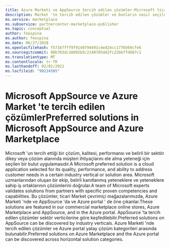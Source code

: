 ```yaml
---
title: Azure Marketi ve AppSource tercih edilen çözümler-Microsoft ticari Market
description: Market 'te tercih edilen çözümler ve bunların nasıl seçildiği
ms.service: marketplace
ms.subservice: partnercenter-marketplace-publisher
ms.topic: conceptual
author: feospina
ms.author: feospina
ms.date: 06/27/2018
ms.openlocfilehash: f5716ffff9f9149794491c4ed24cc1776569cfe6
ms.sourcegitcommit: 80b703dc10892b5c2140785dd2fc22bbffd887c1
ms.translationtype: MT
ms.contentlocale: tr-TR
ms.lasthandoff: 02/01/2021
ms.locfileid: "99224505"
---
```

# <a name="preferred-solutions-in-microsoft-appsource-and-azure-marketplace"></a><span data-ttu-id="acd50-103">Microsoft AppSource ve Azure Market 'te tercih edilen çözümler</span><span class="sxs-lookup"><span data-stu-id="acd50-103">Preferred solutions in Microsoft AppSource and Azure Marketplace</span></span>

<span data-ttu-id="acd50-104">Microsoft 'un tercih ettiği bir çözüm, kalitesi, performansı ve belirli bir sektör dikey veya çözüm alanında müşteri ihtiyaçlarını ele alma yeteneği için seçilen bir bulut uygulamasıdır.</span><span class="sxs-lookup"><span data-stu-id="acd50-104">A Microsoft preferred solution is a cloud application selected for its quality, performance, and ability to address customer needs in a certain industry vertical or solution area.</span></span> <span data-ttu-id="acd50-105">Microsoft uzmanlarından oluşan bir ekip, belirli kanıtlanmış yeteneklere ve yeteneklere sahip iş ortaklarının çözümlerini doğrular.</span><span class="sxs-lookup"><span data-stu-id="acd50-105">A team of Microsoft experts validates solutions from partners with specific proven competencies and capabilities.</span></span> <span data-ttu-id="acd50-106">Bu çözümler, ticari Market çevrimiçi mağazalarımızda, Azure Marketi 'nde ve AppSource 'da ve Azure portal ' de öne çıkanlar.</span><span class="sxs-lookup"><span data-stu-id="acd50-106">These solutions are featured in our commercial marketplace online stores, Azure Marketplace and AppSource, and in the Azure portal.</span></span> <span data-ttu-id="acd50-107">AppSource 'ta tercih edilen çözümler sektör verticilerine göre keşfedilebilir.</span><span class="sxs-lookup"><span data-stu-id="acd50-107">Preferred solutions on AppSource can be discovered by industry verticals.</span></span> <span data-ttu-id="acd50-108">Azure Marketi 'nde tercih edilen çözümler ve Azure portal yatay çözüm kategorileri arasında bulunabilir.</span><span class="sxs-lookup"><span data-stu-id="acd50-108">Preferred solutions on Azure Marketplace and the Azure portal can be discovered across horizontal solution categories.</span></span>